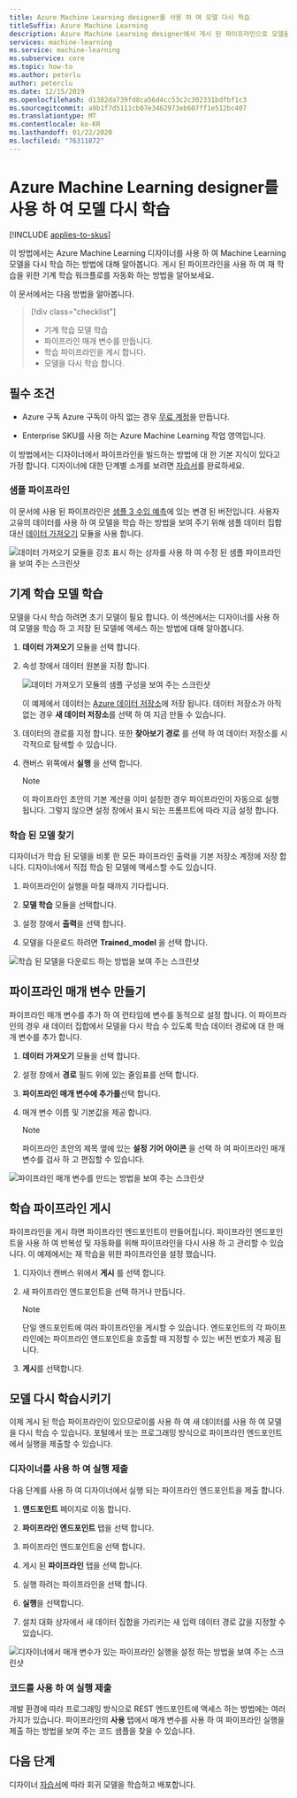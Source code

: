 ```yaml
---
title: Azure Machine Learning designer를 사용 하 여 모델 다시 학습
titleSuffix: Azure Machine Learning
description: Azure Machine Learning designer에서 게시 된 파이프라인으로 모델을 다시 학습 하는 방법에 대해 알아봅니다.
services: machine-learning
ms.service: machine-learning
ms.subservice: core
ms.topic: how-to
ms.author: peterlu
author: peterclu
ms.date: 12/15/2019
ms.openlocfilehash: d1382da739fd8ca56d4cc53c2c302331bdfbf1c3
ms.sourcegitcommit: a9b1f7d5111cb07e3462973eb607ff1e512bc407
ms.translationtype: MT
ms.contentlocale: ko-KR
ms.lasthandoff: 01/22/2020
ms.locfileid: "76311872"
---
```

# <a name="retrain-models-with-azure-machine-learning-designer"></a>Azure Machine Learning designer를 사용 하 여 모델 다시 학습
[!INCLUDE [applies-to-skus](../../includes/aml-applies-to-basic-enterprise-sku.md)]

이 방법에서는 Azure Machine Learning 디자이너를 사용 하 여 Machine Learning 모델을 다시 학습 하는 방법에 대해 알아봅니다. 게시 된 파이프라인을 사용 하 여 재 학습을 위한 기계 학습 워크플로를 자동화 하는 방법을 알아보세요.

이 문서에서는 다음 방법을 알아봅니다.

> [!div class="checklist"]
> * 기계 학습 모델 학습
> * 파이프라인 매개 변수를 만듭니다.
> * 학습 파이프라인을 게시 합니다.
> * 모델을 다시 학습 합니다.

## <a name="prerequisites"></a>필수 조건

* Azure 구독 Azure 구독이 아직 없는 경우 [무료 계정](https://aka.ms/AMLFree)을 만듭니다.

* Enterprise SKU를 사용 하는 Azure Machine Learning 작업 영역입니다.

이 방법에서는 디자이너에서 파이프라인을 빌드하는 방법에 대 한 기본 지식이 있다고 가정 합니다. 디자이너에 대한 단계별 소개를 보려면 [자습서](tutorial-designer-automobile-price-train-score.md)를 완료하세요. 

### <a name="sample-pipeline"></a>샘플 파이프라인

이 문서에 사용 된 파이프라인은 [샘플 3 수입 예측](how-to-designer-sample-classification-predict-income.md)에 있는 변경 된 버전입니다. 사용자 고유의 데이터를 사용 하 여 모델을 학습 하는 방법을 보여 주기 위해 샘플 데이터 집합 대신 [데이터 가져오기](algorithm-module-reference/import-data.md) 모듈을 사용 합니다.

![데이터 가져오기 모듈을 강조 표시 하는 상자를 사용 하 여 수정 된 샘플 파이프라인을 보여 주는 스크린샷](./media/how-to-retrain-designer/modified-sample-pipeline.png)

## <a name="train-a-machine-learning-model"></a>기계 학습 모델 학습

모델을 다시 학습 하려면 초기 모델이 필요 합니다. 이 섹션에서는 디자이너를 사용 하 여 모델을 학습 하 고 저장 된 모델에 액세스 하는 방법에 대해 알아봅니다.

1. **데이터 가져오기** 모듈을 선택 합니다.
1. 속성 창에서 데이터 원본을 지정 합니다.

    ![데이터 가져오기 모듈의 샘플 구성을 보여 주는 스크린샷](./media/how-to-retrain-designer/import-data-settings.png)

    이 예제에서 데이터는 [Azure 데이터 저장소](how-to-access-data.md)에 저장 됩니다. 데이터 저장소가 아직 없는 경우 **새 데이터 저장소**를 선택 하 여 지금 만들 수 있습니다.

1. 데이터의 경로를 지정 합니다. 또한 **찾아보기 경로** 를 선택 하 여 데이터 저장소를 시각적으로 탐색할 수 있습니다. 

1. 캔버스 위쪽에서 **실행** 을 선택 합니다.
    
    > [!NOTE]
    > 이 파이프라인 초안의 기본 계산을 이미 설정한 경우 파이프라인이 자동으로 실행 됩니다. 그렇지 않으면 설정 창에서 표시 되는 프롬프트에 따라 지금 설정 합니다.

### <a name="locate-your-trained-model"></a>학습 된 모델 찾기

디자이너가 학습 된 모델을 비롯 한 모든 파이프라인 출력을 기본 저장소 계정에 저장 합니다. 디자이너에서 직접 학습 된 모델에 액세스할 수도 있습니다.

1. 파이프라인이 실행을 마칠 때까지 기다립니다.

1. **모델 학습** 모듈을 선택합니다.

1. 설정 창에서 **출력**을 선택 합니다.

1. 모델을 다운로드 하려면 **Trained_model** 을 선택 합니다.

![학습 된 모델을 다운로드 하는 방법을 보여 주는 스크린샷](./media/how-to-retrain-designer/download-model.png)

## <a name="create-a-pipeline-parameter"></a>파이프라인 매개 변수 만들기

파이프라인 매개 변수를 추가 하 여 런타임에 변수를 동적으로 설정 합니다. 이 파이프라인의 경우 새 데이터 집합에서 모델을 다시 학습 수 있도록 학습 데이터 경로에 대 한 매개 변수를 추가 합니다.

1. **데이터 가져오기** 모듈을 선택 합니다.
1. 설정 창에서 **경로** 필드 위에 있는 줄임표를 선택 합니다.
1. **파이프라인 매개 변수에 추가를**선택 합니다.
1. 매개 변수 이름 및 기본값을 제공 합니다.

    > [!NOTE]
    > 파이프라인 초안의 제목 옆에 있는 **설정 기어 아이콘** 을 선택 하 여 파이프라인 매개 변수를 검사 하 고 편집할 수 있습니다. 

![파이프라인 매개 변수를 만드는 방법을 보여 주는 스크린샷](media/how-to-retrain-designer/add-pipeline-parameter.png)

## <a name="publish-a-training-pipeline"></a>학습 파이프라인 게시

파이프라인을 게시 하면 파이프라인 엔드포인트이 만들어집니다. 파이프라인 엔드포인트을 사용 하 여 반복성 및 자동화를 위해 파이프라인을 다시 사용 하 고 관리할 수 있습니다. 이 예제에서는 재 학습을 위한 파이프라인을 설정 했습니다.

1. 디자이너 캔버스 위에서 **게시** 를 선택 합니다.
1. 새 파이프라인 엔드포인트을 선택 하거나 만듭니다.

    > [!NOTE]
    > 단일 엔드포인트에 여러 파이프라인을 게시할 수 있습니다. 엔드포인트의 각 파이프라인에는 파이프라인 엔드포인트을 호출할 때 지정할 수 있는 버전 번호가 제공 됩니다.

1. **게시**를 선택합니다.

## <a name="retrain-your-model"></a>모델 다시 학습시키기

이제 게시 된 학습 파이프라인이 있으므로이를 사용 하 여 새 데이터를 사용 하 여 모델을 다시 학습 수 있습니다. 포털에서 또는 프로그래밍 방식으로 파이프라인 엔드포인트에서 실행을 제출할 수 있습니다.

### <a name="submit-runs-with-the-designer"></a>디자이너를 사용 하 여 실행 제출

다음 단계를 사용 하 여 디자이너에서 실행 되는 파이프라인 엔드포인트을 제출 합니다.

1. **엔드포인트** 페이지로 이동 합니다.

1. **파이프라인 엔드포인트** 탭을 선택 합니다.

1. 파이프라인 엔드포인트을 선택 합니다.

1. 게시 된 **파이프라인** 탭을 선택 합니다.

1. 실행 하려는 파이프라인을 선택 합니다.

1. **실행**을 선택합니다.

1. 설치 대화 상자에서 새 데이터 집합을 가리키는 새 입력 데이터 경로 값을 지정할 수 있습니다.

![디자이너에서 매개 변수가 있는 파이프라인 실행을 설정 하는 방법을 보여 주는 스크린샷](./media/how-to-retrain-designer/published-pipeline-run.png)

### <a name="submit-runs-with-code"></a>코드를 사용 하 여 실행 제출

개발 환경에 따라 프로그래밍 방식으로 REST 엔드포인트에 액세스 하는 방법에는 여러 가지가 있습니다. 파이프라인의 **사용** 탭에서 매개 변수를 사용 하 여 파이프라인 실행을 제출 하는 방법을 보여 주는 코드 샘플을 찾을 수 있습니다.

## <a name="next-steps"></a>다음 단계

디자이너 [자습서](tutorial-designer-automobile-price-train-score.md)에 따라 회귀 모델을 학습하고 배포합니다.
